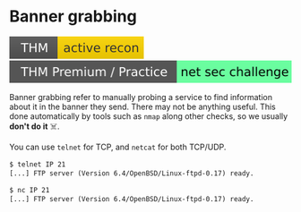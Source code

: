 # Banner grabbing

[![activerecon](../../../../_badges/thm/activerecon.svg)](https://tryhackme.com/room/activerecon)
[![netsecchallenge](../../../../_badges/thmp-p/netsecchallenge.svg)](https://tryhackme.com/room/netsecchallenge)

<div class="row row-cols-lg-2"><div>

Banner grabbing refer to manually probing a service to find information about it in the banner they send. There may not be anything useful. This done automatically by tools such as `nmap` along other checks, so we usually **don't do it** ☠️.

You can use `telnet` for TCP, and `netcat` for both TCP/UDP.
</div><div>

```shell!
$ telnet IP 21
[...] FTP server (Version 6.4/OpenBSD/Linux-ftpd-0.17) ready.
```

```shell!
$ nc IP 21
[...] FTP server (Version 6.4/OpenBSD/Linux-ftpd-0.17) ready.
```
</div></div>